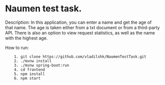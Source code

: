 # Naumen test task.

Description:
 In this application, you can enter a name and get the age of that name. The age is taken either from a txt document or from a third-party API. There is also an option to view request statistics, as well as the name with the highest age.

How to run:

        1. git clone https://github.com/vladilshk/NaumenTestTask.git
        2. ./mvnw install
        3. ./mvnw spring-boot:run
        4. cd frontend 
        5. npm install
        6. npm start

